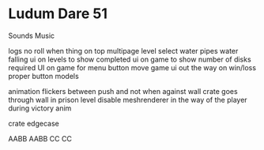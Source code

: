 # Ludum Dare 51

Sounds
Music

logs no roll when thing on top
multipage level select
water pipes water falling
ui on levels to show completed
ui on game to show number of disks required
UI on game for menu button
move game ui out the way on win/loss
proper button models

animation flickers between push and not when against wall
crate goes through wall in prison level
disable meshrenderer in the way of the player during victory anim

crate edgecase 

AABB
AABB
 CC
 CC